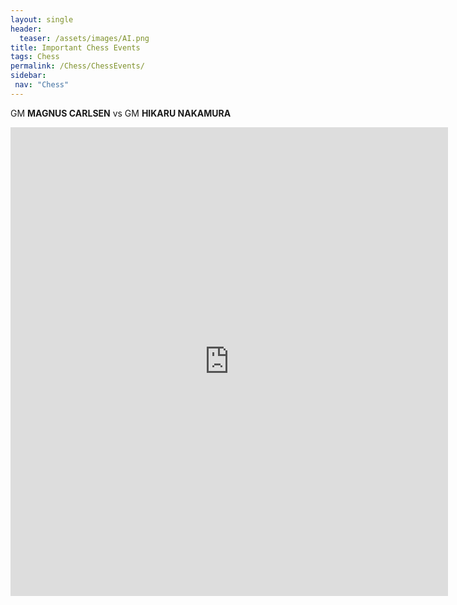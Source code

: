```yaml
---
layout: single
header:
  teaser: /assets/images/AI.png
title: Important Chess Events
tags: Chess
permalink: /Chess/ChessEvents/  
sidebar:
 nav: "Chess"
---
```

GM **MAGNUS CARLSEN** vs GM **HIKARU NAKAMURA**
<iframe width="700" height="750" frameborder="0" src="https://www.chess.com/events/embed/2022-speed-chess-championship-main-event"></iframe>